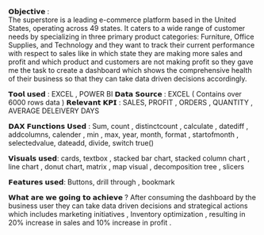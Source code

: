𝗢𝗯𝗷𝗲𝗰𝘁𝗶𝘃𝗲 :  
The superstore is a leading e-commerce platform based in the United States, operating across 49 states. It caters to a wide range of customer needs by specializing in three primary product categories: Furniture, Office Supplies, and Technology and they want to track their current performance with respect to sales like in which state they are making more sales and profit and which product and customers are not making profit so they gave me the task to create a dashboard which shows the comprehensive health of their business so that they can take data driven decisions accordingly.

𝗧𝗼𝗼𝗹 𝘂𝘀𝗲𝗱 : EXCEL , POWER BI
𝗗𝗮𝘁𝗮 𝗦𝗼𝘂𝗿𝗰𝗲 : EXCEL ( Contains over 6000 rows data )
𝗥𝗲𝗹𝗲𝘃𝗮𝗻𝘁 𝗞𝗣𝗜 : SALES, PROFIT , ORDERS , QUANTITY , AVERAGE DELEIVERY DAYS


𝗗𝗔𝗫 𝗙𝘂𝗻𝗰𝘁𝗶𝗼𝗻𝘀 𝗨𝘀𝗲𝗱 :
Sum, count , distinctcount , calculate , datediff , addcolumns, calender , min , max, year, month, format , startofmonth , selectedvalue, dateadd, divide, switch true()

𝗩𝗶𝘀𝘂𝗮𝗹𝘀 𝘂𝘀𝗲𝗱:
cards, textbox , stacked bar chart, stacked column chart , line chart , donut chart, matrix , map visual , decomposition tree , slicers

𝗙𝗲𝗮𝘁𝘂𝗿𝗲𝘀 𝘂𝘀𝗲𝗱:
Buttons, drill through , bookmark

𝗪𝗵𝗮𝘁 𝗮𝗿𝗲 𝘄𝗲 𝗴𝗼𝗶𝗻𝗴 𝘁𝗼 𝗮𝗰𝗵𝗶𝗲𝘃𝗲 ?
After consuming the dashboard by the business user they can take data driven decisions and strategical actions which includes marketing initiatives , Inventory optimization , resulting in 20% increase in sales and 10% increase in profit .
